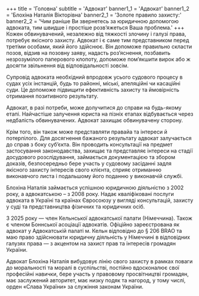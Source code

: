 +++
title = 'Головна'
subtitle = 'Адвокат'
banner1_1 = 'Адвокат'
banner1_2 = 'Блохіна Наталія Вікторівна'
banner2_1 = 'Золоте правило захисту:'
banner2_2 = 'Чим раніше Ви звернетесь за юридичною допомогою адвоката, тим швидше і простіше розв’яжеться Ваша проблема.'
+++
Кожен обвинувачений, незалежно від тяжкості злочину і галузі права, потребує якісного захисту. Адвокат і є саме тим представником перед третіми особами, який його здійснює. Він допоможе правильно скласти позов, відзив на позовну заяву, надасть роз’яснення, позбавить незрозумілого паперового клопоту, допоможе пом’якшити вирок або ж досягти звільнення від відповідальності зовсім.

Супровід адвоката необхідний впродовж усього судового процесу в судах усіх інстанцій, будь то районні, міські, апеляційні чи касаційні суди. Це допоможе підвищити ефективність захисту та ймовірність отримання позитивного результату.

Адвокат, в разі потреби, може долучитися до справи на будь-якому етапі. Найчастіше залучення юриста на пізніх етапах відбувається через недбалість обвинувачених. Адвокат захищає обвинувачену сторону.

Крім того, він також може представляти правайа та інтереси й потерпілого. Для досягнення бажаного результату адвокат залучається до справ з боку суб’єкта. Він проводить консультації на предмет застосування законодавства, захищає та представляє інтереси на стадії досудового розслідування, займається документацією та збором доказів, безпосередньо бере участь у судовому засіданні задля якісного захисту інтересів свого клієнта, сприяє отриманню виконавчого листа і подальшому його поданню у виконавчій службі.

Блохіна Наталія займається успішною юридичною діяльністю з 2002 року, а адвокатською – з 2008 року. Надає кваліфіковані послуги адвоката в Україні та країнах Євросоюзу у вигляді консультацій, захисту у суді та представництва фізичних та юридичних осіб.

З 2025 року — член Кельнської адвокатської палати (Німеччина).
Також є членом Боннської асоціації адвокатів.
Офіційно зареєстрована як адвокат у Адвокатській палаті м. Кельн відповідно до § 206 BRAO та маю право здійснювати юридичну діяльність у Німеччині в відповідних галузях права — з акцентом на захист прав та інтересів громадян України.

Адвокат Блохіна Наталія вибудовує лінію свого захисту в рамках поваги до моральності та моралі в суспільстві, постійно вдосконалює свої професійні навички, бере участь у правовому просвітництві громадян, має заслужений авторитет, має низку подяк та нагород, у тому числі, орден «Слава України» за служіння законам України.